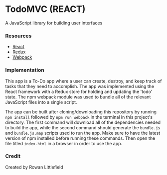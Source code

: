 # TodoMVC (REACT)
A JavaScript library for building user interfaces

### Resources

* [React](https://reactjs.org/)
* [Redux](https://redux.js.org/)
* [Webpack](https://webpack.js.org/)

### Implementation
This app is a To-Do app where a user can create, destroy, and keep track of tasks that they need to accomplish. The app was implemented using the React framework with a Redux store for holding and updating the 'todo' state. The npm webpack module was used to bundle all of the relevant JavaScript files into a single script.

The app can be built after cloning/downloading this repository by running `npm install` followed by `npm run webpack` in the terminal in this project's directory. The first command will download all of the dependencies needed to build the app, while the second command should generate the `bundle.js` and `bundle.js.map` scripts used to run the app. Make sure to have the latest version of npm installed before running these commands. Then open the file titled `index.html` in a browser in order to use the app. 

### Credit
Created by Rowan Littlefield

